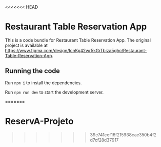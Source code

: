 <<<<<<< HEAD

  # Restaurant Table Reservation App

  This is a code bundle for Restaurant Table Reservation App. The original project is available at https://www.figma.com/design/IcnKg42wr5kGrTbiza5gho/Restaurant-Table-Reservation-App.

  ## Running the code

  Run `npm i` to install the dependencies.

  Run `npm run dev` to start the development server.
  
=======
# ReservA-Projeto
>>>>>>> 39e741cef16f215938cae350b4f2d7cf28d37917
